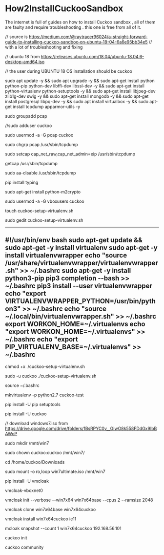 # How2InstallCuckooSandbox
The internet is full of guides on how to install Cuckoo sandbox , all of them are faulty and require troubleshooting . this one is free from all of it.

// source is https://medium.com/@raytracer96024/a-straight-forward-guide-to-installing-cuckoo-sandbox-on-ubuntu-18-04-6a6e95bb34e5
// with a lot of troubleshooting and fixing

// ubuntu 18 from https://releases.ubuntu.com/18.04/ubuntu-18.04.6-desktop-amd64.iso

// the user during UBUNTU 18 OS installation should be cuckoo

sudo apt update -y && sudo apt upgrade -y && sudo apt-get install python python-pip python-dev libffi-dev libssl-dev -y && sudo apt-get install python-virtualenv python-setuptools -y && sudo apt-get install libjpeg-dev zlib1g-dev swig -y && sudo apt-get install mongodb -y && sudo apt-get install postgresql libpq-dev -y && sudo apt install virtualbox -y && sudo apt-get install tcpdump apparmor-utils -y

sudo groupadd pcap

//sudo adduser cuckoo

sudo usermod -a -G pcap cuckoo

sudo chgrp pcap /usr/sbin/tcpdump

sudo setcap cap_net_raw,cap_net_admin=eip /usr/sbin/tcpdump

getcap /usr/sbin/tcpdump

sudo aa-disable /usr/sbin/tcpdump

pip install typing

sudo apt-get install python-m2crypto

sudo usermod -a -G vboxusers cuckoo

touch cuckoo-setup-virtualenv.sh

sudo gedit cuckoo-setup-virtualenv.sh


--------------------------------------------------
#!/usr/bin/env bash
sudo apt-get update && sudo apt-get -y install virtualenv
sudo apt-get -y install virtualenvwrapper
echo "source /usr/share/virtualenvwrapper/virtualenvwrapper.sh" >> ~/.bashrc
sudo apt-get -y install python3-pip
pip3 completion --bash >> ~/.bashrc
pip3 install --user virtualenvwrapper
echo "export VIRTUALENVWRAPPER_PYTHON=/usr/bin/python3" >> ~/.bashrc
echo "source ~/.local/bin/virtualenvwrapper.sh" >> ~/.bashrc
export WORKON_HOME=~/.virtualenvs
echo "export WORKON_HOME=~/.virtualenvs" >> ~/.bashrc
echo "export PIP_VIRTUALENV_BASE=~/.virtualenvs" >> ~/.bashrc
-------------------------------------------------

chmod +x ./cuckoo-setup-virtualenv.sh

sudo -u cuckoo ./cuckoo-setup-virtualenv.sh

source ~/.bashrc

mkvirtualenv -p python2.7 cuckoo-test

pip install -U pip setuptools

pip install -U cuckoo

// download windows7.iso from https://drive.google.com/drive/folders/1BsRPYC0v__GiwO8k558FDdGx9IbBAWoP

sudo mkdir /mnt/win7

sudo chown cuckoo:cuckoo /mnt/win7/

cd /home/cuckoo/Downloads

sudo mount -o ro,loop win7ultimate.iso /mnt/win7

pip install -U vmcloak

vmcloak-vboxnet0

vmcloak init --verbose --win7x64 win7x64base --cpus 2 --ramsize 2048

vmcloak clone win7x64base win7x64cuckoo

vmcloak install win7x64cuckoo ie11

mcloak snapshot --count 1 win7x64cuckoo 192.168.56.101

cuckoo init

cuckoo community
